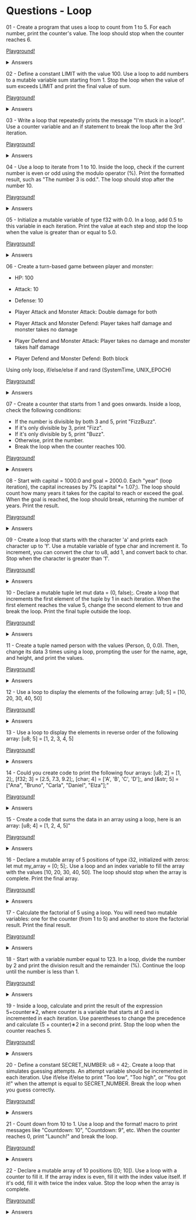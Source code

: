 # Questions - Loop

01 - Create a program that uses a loop to count from 1 to 5. For each number, print the counter's value. The loop should stop when the counter reaches 6.

[Playground!]()

<details>
<summary>Answers</summary>

```rust
fn main() {
    //
    let mut count_number: u8 = 0;

    //
    loop {
        //
        count_number += 1;
        println!("Count = {}", count_number);
        if count_number >= 5 {
            break;
        }
    }
}
```
</details>

02 - Define a constant LIMIT with the value 100. Use a loop to add numbers to a mutable variable sum starting from 1. Stop the loop when the value of sum exceeds LIMIT and print the final value of sum.

[Playground!]()

<details>
<summary>Answers</summary>

```rust
const LIMIT: u8 = 100;

fn main() {
    //
    let mut start_sum: u8 = 1;

    //
    loop {
        println!("{}", start_sum);

        if start_sum >= LIMIT {
            break;
        }

        start_sum += start_sum;
    }
}
```
</details>

03 - Write a loop that repeatedly prints the message "I'm stuck in a loop!". Use a counter variable and an if statement to break the loop after the 3rd iteration.

[Playground!]()

<details>
<summary>Answers</summary>

```rust
fn main() {
    //
    let mut count_num: u8 = 0;

    //
    loop {
        //
        count_num += 1;

        if count_num >= 4 {
            break;
        }

        println!("I'm stuck in a loop!");
    }
}
```
</details>

04 - Use a loop to iterate from 1 to 10. Inside the loop, check if the current number is even or odd using the modulo operator (%). Print the formatted result, such as "The number 3 is odd.". The loop should stop after the number 10.

[Playground!]()

<details>
<summary>Answers</summary>

```rust
fn main() {
    //
    let mut count_number: u8 = 0;

    loop {
        count_number += 1;

        if count_number % 2 == 0 {
            println!("The number {} is even.", count_number);
        } else {
            println!("The number {} is odd.", count_number);
        }

        if count_number >= 10 {
            break;
        }
    }
}
```
</details>

05 - Initialize a mutable variable of type f32 with 0.0. In a loop, add 0.5 to this variable in each iteration. Print the value at each step and stop the loop when the value is greater than or equal to 5.0.

[Playground!]()

<details>
<summary>Answers</summary>

```rust
fn main() {
    //
    let mut count_number: f32 = 0.;

    //
    loop {
        //
        count_number += 0.5;
        println!("{}", count_number);

        if count_number >= 5. {
            break;
        }
    }
}
```
</details>

06 - Create a turn-based game between player and monster:
- HP: 100
- Attack: 10
- Defense: 10

- Player Attack and Monster Attack: Double damage for both
- Player Attack and Monster Defend: Player takes half damage and monster takes no damage
- Player Defend and Monster Attack: Player takes no damage and monster takes half damage
- Player Defend and Monster Defend: Both block

Using only loop, if/else/else if and rand (SystemTime, UNIX_EPOCH)


[Playground!]()

<details>
<summary>Answers</summary>

```rust
use std::io;
use std::time::{SystemTime, UNIX_EPOCH};

const DAMAGE: i8 = 10;

fn main() {
    //
    let mut health_player: i8 = 100;
    let mut health_monster: i8 = 100;

    //
    let mut round = 0;

    //
    println!("--- Start Game ---");
    println!("Player vs Monster");
    println!("");

    //
    loop {
        //
        round += 1;

        println!("---- Statistics ----");
        println!(
            "Player:\n HP: {}\n Damage: 10\n Defense: 10\n",
            health_player
        );
        println!(
            "Monster:\n HP: {}\n Damage: 10\n Defense: 10\n",
            health_monster
        );

        println!("--- Player ---");
        println!("[1] Attack!\n[2] Defense\n");

        // player 1
        let mut input_select_player: String = String::new();
        io::stdin()
            .read_line(&mut input_select_player)
            .expect("Error entered data!");
        let select_player: i8 = input_select_player
            .trim()
            .parse()
            .expect("Error converting data!");

        // monster
        let input_select_monster = SystemTime::now()
            .duration_since(UNIX_EPOCH)
            .expect("Error time!")
            .as_nanos();

        // random
        let select_monster = (input_select_monster % 2 + 1) as i8;

        if select_player == 1 && select_monster == 1 {
            health_player = health_player - (DAMAGE * 2);
            health_monster = health_monster - (DAMAGE * 2);
            println!("---- Round {} ----", round);
            println!("Player: Attack\nMonster: Attack\n");
            println!("*** SUPER DAMAGE! ***\n");
        } else if select_player == 1 && select_monster == 2 {
            health_player = health_player - (DAMAGE / 2);
            println!("---- Round {} ----", round);
            println!("Player: Attack\nMonster: Defend\n");
            println!("*** PLAYER BLOCK! ***\n");
        } else if select_player == 2 && select_monster == 1 {
            health_monster = health_monster - (DAMAGE / 2);
            println!("---- Round {} ----", round);
            println!("Player: Defend\nMonster: Attack\n");
            println!("*** MONSTER BLOCK! ***\n");
        } else if select_player == 2 && select_monster == 2 {
            health_player = health_player - (DAMAGE * 2);
            health_monster = health_monster - (DAMAGE * 2);
            println!("---- Round {} ----", round);
            println!("Player: Defend\nMonster: Defend\n");
            println!("*** SUPER BLOCK! ***\n");
        }

        //
        if health_player <= 0 {
            println!("---- Statistics ----");
            println!(
                "Player:\n HP: {}\n Damage: 10\n Defense: 10\n",
                health_player
            );
            println!(
                "Monster:\n HP: {}\n Damage: 10\n Defense: 10\n",
                health_monster
            );
            println!("--- Player ---\n*** YOU LOSE! ***");
            break;
        }
        if health_monster <= 0 {
            println!("---- Statistics ----");
            println!(
                "Player:\n HP: {}\n Damage: 10\n Defense: 10\n",
                health_player
            );
            println!(
                "Monster:\n HP: {}\n Damage: 10\n Defense: 10\n",
                health_monster
            );
            println!("--- Player ---\n*** YOU WIN! ***");
            break;
        }
    }
}
```
</details>


07 - Create a counter that starts from 1 and goes onwards. Inside a loop, check the following conditions:

- If the number is divisible by both 3 and 5, print "FizzBuzz".
- If it's only divisible by 3, print "Fizz".
- If it's only divisible by 5, print "Buzz".
- Otherwise, print the number.
- Break the loop when the counter reaches 100.


[Playground!]()

<details>
<summary>Answers</summary>

```rust
fn main() {
    //
    println!("Count 1 .. 100!");
    let mut count_number: u8 = 0;

    //
    loop {
        //
        count_number += 1;

        if count_number % 3 == 0 && count_number % 5 == 0 {
            println!("FizzBuzz");
        } else if count_number % 3 == 0 {
            println!("Fizz");
        } else if count_number % 5 == 0 {
            println!("Buzz");
        } else {
            println!("{}", count_number);
        }

        if count_number > 100 {
            break;
        }
    }
}
```
</details>

08 - Start with capital = 1000.0 and goal = 2000.0. Each "year" (loop iteration), the capital increases by 7% (capital *= 1.07;). The loop should count how many years it takes for the capital to reach or exceed the goal. When the goal is reached, the loop should break, returning the number of years. Print the result.

[Playground!]()

<details>
<summary>Answers</summary>

```rust
fn main() {
    //
    let mut cap: f32 = 1000.;
    let mut year: u8 = 0;

    loop {
        //
        cap *= 1.07;
        year += 1;
        println!("Cap = {} and Year = {}", cap, year);

        if cap >= 2000. {
            println!("Cap. = {}", cap);
            println!("Year = {}", year);
            break;
        }
    }
}
```
</details>

09 - Create a loop that starts with the character 'a' and prints each character up to 'f'. Use a mutable variable of type char and increment it. To increment, you can convert the char to u8, add 1, and convert back to char. Stop when the character is greater than 'f'.

[Playground!]()

<details>
<summary>Answers</summary>

```rust
fn main() {
    //
    let mut input_char: char = 'a';
    println!("-- Start --");

    //
    loop {
        //
        println!("Char: {}", input_char);
        let char_init = input_char as u8;
        let char_next = char_init + 1;
        input_char = char_next as char;

        if input_char > 'f' {
            break;
        }
    }
}
```
</details>

10 - Declare a mutable tuple let mut data = (0, false);. Create a loop that increments the first element of the tuple by 1 in each iteration. When the first element reaches the value 5, change the second element to true and break the loop. Print the final tuple outside the loop.

[Playground!]()

<details>
<summary>Answers</summary>

```rust
fn main() {
    //
    let mut data: (u8, bool) = (0, false);

    loop {
        println!("{:?}", data);
        data.0 += 1;

        //
        if data.0 > 5 {
            data.1 = true;
            println!("{:?}", data);
            break;
        }
    }
}
```
</details>

11 - Create a tuple named person with the values (Person, 0, 0.0). Then, change its data 3 times using a loop, prompting the user for the name, age, and height, and print the values.

[Playground!]()

<details>
<summary>Answers</summary>

```rust
use std::io;

fn main() {
    //
    let mut person: (String, u8, f32) = ("Person".to_string(), 0, 0.);
    println!("{:#?}", person);

    let mut amount: u8 = 0;

    //
    loop {
        //
        println!("Whats your name?");
        let mut input_person: String = String::new();
        io::stdin()
            .read_line(&mut input_person)
            .expect("Error entered data!");
        let name: String = input_person.trim().to_string();

        //
        println!("Whats your age?");
        let mut input_age: String = String::new();
        io::stdin()
            .read_line(&mut input_age)
            .expect("Error entered data!");
        let age: u8 = input_age.trim().parse().expect("Error convert data!");

        //
        println!("Whats your height?");
        let mut input_height: String = String::new();
        io::stdin()
            .read_line(&mut input_height)
            .expect("Error entered data!");
        let height: f32 = input_height.trim().parse().expect("Error convert data!");

        //
        amount += 1;

        //
        person = (name, age, height);
        println!("{:#?}", person);

        if amount >= 3 {
            break;
        }
    }
}
```
</details>

12 - Use a loop to display the elements of the following array: [u8; 5] = [10, 20, 30, 40, 50]

[Playground!]()

<details>
<summary>Answers</summary>

```rust
fn main() {
    //
    let init_array: [u8; 5] = [10, 20, 30, 40, 50];
    let mut i = 0;

    //
    loop {
        //
        if i >= init_array.len() {
            break;
        }

        //
        println!("{}", init_array[i]);
        i += 1;
    }
}
```
</details>

13 - Use a loop to display the elements in reverse order of the following array: [u8; 5] = [1, 2, 3, 4, 5]

[Playground!]()

<details>
<summary>Answers</summary>

```rust
fn main() {
    //
    let init_array: [u8; 5] = [1, 2, 3, 4, 5];
    let mut i = init_array.len() - 1;

    loop {
        //
        if i <= 0 {
            println!("{}", init_array[i]);
            break;
        }

        println!("{}", init_array[i]);
        i -= 1;
    }
}
```
</details>

14 - Could you create code to print the following four arrays: [u8; 2] = [1, 2];, [f32; 3] = [2.5, 7.3, 9.2];, [char; 4] = ['A', 'B', 'C', 'D'];, and [&str; 5] = ["Ana", "Bruno", "Carla", "Daniel", "Elza"];"

[Playground!]()

<details>
<summary>Answers</summary>

```rust
fn main() {
    //
    let init_array_int: [u8; 2] = [1, 2];
    let init_array_float: [f32; 3] = [2.5, 7.3, 9.2];
    let init_array_char: [char; 4] = ['A', 'B', 'C', 'D'];
    let init_array_str: [&str; 5] = ["Ana", "Bruno", "Carla", "Daniel", "Elza"];

    //
    let mut i = 0;
    loop {
        //
        if i >= init_array_int.len() {
            break;
        }

        println!("{}", init_array_int[i]);
        i += 1;
    }
    println!("");

    //
    i = 0;
    loop {
        //
        if i >= init_array_float.len() {
            break;
        }

        println!("{}", init_array_float[i]);
        i += 1;
    }
    println!("");

    //
    i = 0;
    loop {
        //
        if i >= init_array_char.len() {
            break;
        }

        println!("{}", init_array_char[i]);
        i += 1;
    }
    println!("");

    //
    i = 0;
    loop {
        //
        if i >= init_array_str.len() {
            break;
        }

        println!("{}", init_array_str[i]);
        i += 1;
    }
}
```
</details>

15 - Create a code that sums the data in an array using a loop, here is an array: [u8; 4] = [1, 2, 4, 5]"

[Playground!]()

<details>
<summary>Answers</summary>

```rust
fn main() {
    //
    let init_array: [u8; 4] = [1, 2, 4, 5];

    //
    let mut i = 0;
    let mut sum = 0;

    loop {
        if i >= init_array.len() {
            break;
        }

        println!("Values = {:?}", init_array[i]);
        sum = sum + init_array[i];
        i += 1;
    }
    println!("Sum = {}", sum);
}
```
</details>

16 - Declare a mutable array of 5 positions of type i32, initialized with zeros: let mut my_array = [0; 5];. Use a loop and an index variable to fill the array with the values [10, 20, 30, 40, 50]. The loop should stop when the array is complete. Print the final array.

[Playground!]()

<details>
<summary>Answers</summary>

```rust
fn main() {
    //
    let mut init_array: [i32; 5] = [0; 5];
    let mut i = 0;

    //
    loop {
        //
        if i >= init_array.len() {
            break;
        }

        init_array[i] = (i as i32 + 1) * 10;
        i += 1;
    }

    println!("Array = {:?}", init_array);
}
```
</details>

17 - Calculate the factorial of 5 using a loop. You will need two mutable variables: one for the counter (from 1 to 5) and another to store the factorial result. Print the final result.

[Playground!]()

<details>
<summary>Answers</summary>

```rust
fn main() {
    //
    let mut count: u8 = 1;
    let mut factorial: u8 = 1;

    loop {
        //
        println!("Facto = {}", factorial);

        factorial *= count;
        count += 1;

        if count > 5 {
            break;
        }
    }

    println!("Factorial = {}", factorial);
}
```
</details>

18 - Start with a variable number equal to 123. In a loop, divide the number by 2 and print the division result and the remainder (%). Continue the loop until the number is less than 1.

[Playground!]()

<details>
<summary>Answers</summary>

```rust
fn main() {
    //
    let mut number: f32 = 123.;

    loop {
        //
        let division = number / 2.;
        let remainder = number % 2.;

        //
        number = division;

        //
        println!("123 / 2 = {:.2}\n123 % 2 = {:.2}\n", division, remainder);

        //
        if number < 1. {
            break;
        }
    }
}
```
</details>

19 - Inside a loop, calculate and print the result of the expression 5+counter∗2, where counter is a variable that starts at 0 and is incremented in each iteration. Use parentheses to change the precedence and calculate (5 + counter)∗2 in a second print. Stop the loop when the counter reaches 5.

[Playground!]()

<details>
<summary>Answers</summary>

```rust
fn main() {
    //
    let mut count: u8 = 0;

    //
    loop {
        //
        println!("Count = {} | 5 + count * 2 = {}", count, 5 + count * 2);
        println!("Count = {} | (5 + count) * 2 = {}", count, (5 + count) * 2);

        count += 1;
        if count > 5 {
            break;
        }
    }
}
```
</details>

20 - Define a constant SECRET_NUMBER: u8 = 42;. Create a loop that simulates guessing attempts. An attempt variable should be incremented in each iteration. Use if/else if/else to print "Too low", "Too high", or "You got it!" when the attempt is equal to SECRET_NUMBER. Break the loop when you guess correctly.

[Playground!]()

<details>
<summary>Answers</summary>

```rust
use std::io;

const SECRET_NUMBER: u8 = 42;

fn main() {
    println!("------- Start -------");
    println!("Player 1 VS Computer");
    println!("");
    println!("---------------------");
    println!("You have 3 attempts!");

    let mut attempts: u8 = 0;

    loop {
        println!("\nEnter a number:");
        let mut input_number: String = String::new();
        io::stdin()
            .read_line(&mut input_number)
            .expect("Error entered data!");
        let player_number: u8 = input_number.trim().parse().expect("Error converting data!");

        if player_number > SECRET_NUMBER {
            println!("Too High!");
        } else if player_number < SECRET_NUMBER {
            println!("Too Low!");
        } else {
            println!("\nYou Win!");
            break;
        }

        attempts += 1;
        if attempts == 1 {
            println!("You have 2 attempts remaining!");
        } else if attempts == 2 {
            println!("You have 1 attempt remaining!");
        } else if attempts == 3 {
            println!("YOU LOSE!");
            break;
        }
    }
}
```
</details>

21 - Count down from 10 to 1. Use a loop and the format! macro to print messages like "Countdown: 10", "Countdown: 9", etc. When the counter reaches 0, print "Launch!" and break the loop.

[Playground!]()

<details>
<summary>Answers</summary>

```rust
fn main() {
    //
    println!("-- Start --");
    let mut init_count: i8 = 10;

    //
    loop {
        println!("Countdown: {}", init_count);

        init_count -= 1;
        if init_count < 1 {
            println!("Lauch!");
            break;
        }
    }
}
```
</details>

22 - Declare a mutable array of 10 positions ([0; 10]). Use a loop with a counter to fill it. If the array index is even, fill it with the index value itself. If it's odd, fill it with twice the index value. Stop the loop when the array is complete.

[Playground!]()

<details>
<summary>Answers</summary>

```rust
fn main() {
    //
    let mut init_array: [i8; 10] = [0; 10];
    let mut i = 0;

    loop {
        //
        if i >= init_array.len() {
            break;
        }

        //
        if i % 2 == 0 {
            init_array[i] = i as i8;
        } else {
            init_array[i] = i as i8 * 2;
        }

        //
        println!("Array = {:?}", init_array);
        i += 1;
    }
}
```
</details>
